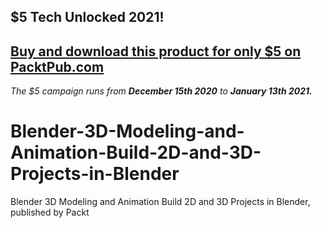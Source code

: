 ## $5 Tech Unlocked 2021!
[Buy and download this product for only $5 on PacktPub.com](https://www.packtpub.com/)
-----
*The $5 campaign         runs from __December 15th 2020__ to __January 13th 2021.__*

# Blender-3D-Modeling-and-Animation-Build-2D-and-3D-Projects-in-Blender
Blender 3D Modeling and Animation Build 2D and 3D Projects in Blender, published by Packt
